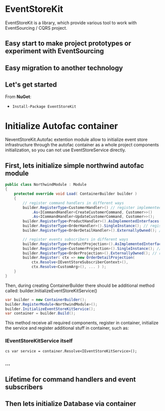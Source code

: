 # EventStoreKit #

EventStoreKit is a library, which provide various tool to work with EventSourcing / CQRS project.

## Easy start to make project prototypes or experiment with EventSourcing

## Easy migration to another technology

## Let's get started

From **NuGet**:
* `Install-Package EventStoreKit`

# Initialize Autofac container #

NeventStoreKit.Autofac extention module allow to initialize event store infrastructure through the autofac container as a whole project components initialization,
so you can not use EventStoreService directly.

## First, lets initialize simple northwind autofac module

```cs
public class NorthwindModule : Module
{
    protected override void Load( ContainerBuilder builder )
    {
        // register command handlers in different ways
        builder.RegisterType<CustomerHandler>() // register implemented interfaces directly is Ok, bu not required
            .As<ICommandHandler<CreateCustomerCommand, Customer>>()
            .As<ICommandHandler<UpdateCustomerCommand, Customer>>();
        builder.RegisterType<ProductHandler>().AsImplementedInterfaces();
        builder.RegisterType<OrderHandler>().SingleInstance(); // register as single instance
        builder.RegisterType<OrderDetailHandler>().ExternallyOwned(); // register as short live object, created for each handled command

        // register events subscribers in different ways
        builder.RegisterType<ProductProjection>().AsImplementedInterfaces();  // register implemented interfaces directly is Ok, but not required
        builder.RegisterType<CustomerProjection>().SingleInstance(); // register as single instance
        builder.RegisterType<OrderProjection>().ExternallyOwned(); // register as short live object, created for each handled command
        builder.Register( ctx => new OrderDetailProjection( 
            ctx.Resolve<IEventStoreSubscriberContext>(),
            ctx.Resolve<CustomArg>(), ... ) );
    }
}
```

Then, during creating ContainerBuilder there should be additional method called: builder.InitializeEventStoreKitService()
```cs
var builder = new ContainerBuilder();
builder.RegisterModule<NorthwindModule>();
builder.InitializeEventStoreKitService();
var container = builder.Build();
```
This method receive all required components, register in container, initialize the service and register additional stuff in container, such as: 
### IEventStoreKitService itself
```cs var service = container.Resolve<IEventStoreKitService>();```
### ... 

## Lifetime for command handlers and event subscribers


## Then lets initialize Database via container

